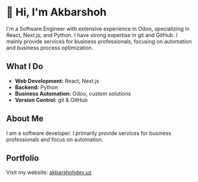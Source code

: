 # 👋 Hi, I'm Akbarshoh

I'm a Software Engineer with extensive experience in Odoo, specializing in React, Next.js, and Python. I have strong expertise in git and GitHub. I mainly provide services for business professionals, focusing on automation and business process optimization.

## What I Do
- **Web Development:** React, Next.js
- **Backend:** Python
- **Business Automation:** Odoo, custom solutions
- **Version Control:** git & GitHub

## About Me
I am a software developer. I primarily provide services for business professionals and focus on automation.

## Portfolio
Visit my website: [akbarshohdev.uz](https://akbarshohdev.uz)
